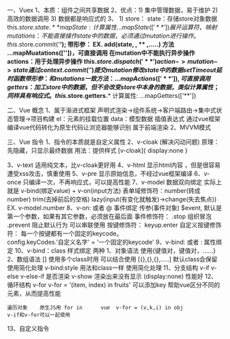 一、Vuex
1、本质：组件之间共享数据
2、优点：1) 集中管理数据，易于维护   2) 高效的数据调用  3) 数据都是响应式的
3、 1) store：
       state：存储store对象数据  this.$store.state.**    mapState:计算属性 ...mapState(['**'])  展开运算符，映射
       mutations：不能直接操作state中的数据，必须通过mutation进行操作。 this.$store.commit('**'); 
       带形参： EX. add(state, **, ** ,.....)
       方法    ...mapMuatations(['**'])，可直接调用
       在mutation中不能执行异步操作
       actions：用于处理异步操作   this.$store.dispatch('**')    action->mutation->state
       通过context.commit('')  提交mutation修改state中的数据   setTimeout 延时函数
       带形参： 和mutations一致
       方法：  ...mapActions(['**']),可直接调用
       getters：加工store中的数据，但不会改变store中本身的数据，类似计算属性；同样具有响应式。
       this.$store.getters.***
       计算属性: ...mapGetters(['**'])



二、Vue 概念
1、属于渐进式框架   声明式渲染->组件系统->客户端路由->集中式状态管理->项目构建
   el：元素的挂载位置   data：模型数据    插值表达式    通过vue框架编译vue代码转化为原生代码让浏览器能够识别
   属于前端渲染
2、MVVM模式


三、Vue 指令
1、指令的本质就是自定义属性
2、v-cloak (解决闪动问题) 原理：先隐藏，只显示最终数据 
   用法：提供样式 [v-cloak]{ display:none }   <div v-cloak></div>
3、v-text 适用纯文本，比v-cloak更好用
4、v-html 显示html内容 ，但是很容易遭受xss攻击，慎重使用
5、v-pre  显示原始信息，不经过vue框架编译
6、v-once 只编译一次，不再响应式，可以提高性能
7、v-model 数据双向绑定    实际上就是 v-bind(绑定value) + v-on(input方法)
   表单域修饰符：number(转成number)  trim(去掉前后的空格)  lazy(input(有变化就触发)->change(失去焦点))    EX. v-model.number
8、v-on: 或者 @ 事件绑定 
   传参(事件对象) $event, 默认是第一个参数，如果有其它参数，必须放在最后面
   事件修饰符：  .stop 组织冒泡    .prevent 阻止默认行为   可以串联使用
   按键修饰符： keyup.enter 
   自定义按键修饰符： 每一个按键都有一个固定的keycode。   
   config.keyCodes.'自定义名字' = '一个固定的keycode'
9、v-bind: 或者 : 属性绑定
10、v-bind：class 样式绑定 
    两种 1、对象语法  使用{键值对，键值对，......}    2、数组语法 [] 使用多个class时用 
    可以结合使用   [{},{},{},.....]   默认class会保留  使用简化处理
    v-bind:style 用法和class一样    使用简化处理
11、分支结构
    v-if  v-else  v-else-if   是否渲染
    v-show   渲染出来没有显示 (display:none)   性能好
12、循环结构
    v-for    v-for = '(item, index) in fruits'
    可以添加key 帮助vue区分不同的元素，从而提高性能

    遍历对象    原生JS用 for in      vue  v-for = (v,k,i) in obj
    v-if和v-for可以一起使用
13、自定义指令
    

